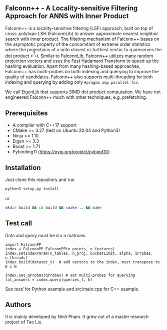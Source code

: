 ## Falconn++ - A Locality-sensitive Filtering Approach for ANNS with Inner Product

Falconn++ is a locality-sensitive filtering (LSF) approach, built on top of cross-polytope LSH (FalconnLib) to answer approximate nearest neighbor search with inner product. 
The filtering mechanism of Falconn++  bases on the asymptotic property of the concomitant of extreme order statistics where the projections of $x$ onto closest or furthest vector to $q$ preserves the dot product $x^T q$.
Similar to FalconnLib, Falconn++ utilizes many random projection vectors and uses the Fast Hadamard Transform to speed up the hashing evaluation.
Apart from many hashing-based approaches, Falconn++ has multi-probes on both indexing and querying to improve the quality of candidates.
Falconn++ also supports multi-threading for both indexing and querying by adding only ```#pragma omp parallel for```.

We call EigenLib that supports SIMD dot product computation.
We have not engineered Falconn++ much with other techniques, e.g. prefetching.
## Prerequisites

* A compiler with C++17 support
* CMake >= 3.27 (test on Ubuntu 20.04 and Python3)
* Ninja >= 1.10 
* Eigen >= 3.3
* Boost >= 1.71
* Pybinding11 (https://pypi.org/project/pybind11/) 

## Installation

Just clone this repository and run

```bash
python3 setup.py install
```

or 

```bash
mkdir build && cd build && cmake .. && make
```


## Test call

Data and query must be d x n matrices.

```
import FalconnPP
index = FalconnPP.FalconnPP(n_points, n_features)
index.setIndexParam(n_tables, n_proj, bucketLimit, alpha, iProbes, n_threads)
index.build(dataset_t)  # add vectors to the index, must transpose to D x N

index.set_qProbes(qProbes) # set multi-probes for querying
fal_answers = index.query(queries_t, k)
```

See test/ for Python example and src/main.cpp for C++ example.

## Authors

It is mainly developed by Ninh Pham. It grew out of a master research project of Tao Liu.


